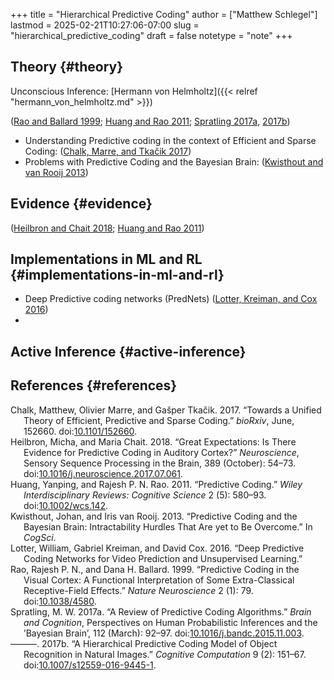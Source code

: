 +++
title = "Hierarchical Predictive Coding"
author = ["Matthew Schlegel"]
lastmod = 2025-02-21T10:27:06-07:00
slug = "hierarchical_predictive_coding"
draft = false
notetype = "note"
+++

## Theory {#theory}

Unconscious Inference: [Hermann von Helmholtz]({{< relref "hermann_von_helmholtz.md" >}})

(<a href="#citeproc_bib_item_6">Rao and Ballard 1999</a>; <a href="#citeproc_bib_item_3">Huang and Rao 2011</a>; <a href="#citeproc_bib_item_7">Spratling 2017a</a>, <a href="#citeproc_bib_item_8">2017b</a>)

-   Understanding Predictive coding in the context of Efficient and Sparse Coding: (<a href="#citeproc_bib_item_1">Chalk, Marre, and Tkačik 2017</a>)
-   Problems with Predictive Coding and the Bayesian Brain: (<a href="#citeproc_bib_item_4">Kwisthout and van Rooij 2013</a>)


## Evidence {#evidence}

(<a href="#citeproc_bib_item_2">Heilbron and Chait 2018</a>; <a href="#citeproc_bib_item_3">Huang and Rao 2011</a>)


## Implementations in ML and RL {#implementations-in-ml-and-rl}

-   Deep Predictive coding networks (PredNets) (<a href="#citeproc_bib_item_5">Lotter, Kreiman, and Cox 2016</a>)
-


## Active Inference {#active-inference}


## References {#references}



<style>.csl-entry{text-indent: -1.5em; margin-left: 1.5em;}</style><div class="csl-bib-body">
  <div class="csl-entry"><a id="citeproc_bib_item_1"></a>Chalk, Matthew, Olivier Marre, and Gašper Tkačik. 2017. “Towards a Unified Theory of Efficient, Predictive and Sparse Coding.” <i>bioRxiv</i>, June, 152660. doi:<a href="https://doi.org/10.1101/152660">10.1101/152660</a>.</div>
  <div class="csl-entry"><a id="citeproc_bib_item_2"></a>Heilbron, Micha, and Maria Chait. 2018. “Great Expectations: Is There Evidence for Predictive Coding in Auditory Cortex?” <i>Neuroscience</i>, Sensory Sequence Processing in the Brain, 389 (October): 54–73. doi:<a href="https://doi.org/10.1016/j.neuroscience.2017.07.061">10.1016/j.neuroscience.2017.07.061</a>.</div>
  <div class="csl-entry"><a id="citeproc_bib_item_3"></a>Huang, Yanping, and Rajesh P. N. Rao. 2011. “Predictive Coding.” <i>Wiley Interdisciplinary Reviews: Cognitive Science</i> 2 (5): 580–93. doi:<a href="https://doi.org/10.1002/wcs.142">10.1002/wcs.142</a>.</div>
  <div class="csl-entry"><a id="citeproc_bib_item_4"></a>Kwisthout, Johan, and Iris van Rooij. 2013. “Predictive Coding and the Bayesian Brain: Intractability Hurdles That Are yet to Be Overcome.” In <i>CogSci</i>.</div>
  <div class="csl-entry"><a id="citeproc_bib_item_5"></a>Lotter, William, Gabriel Kreiman, and David Cox. 2016. “Deep Predictive Coding Networks for Video Prediction and Unsupervised Learning.”</div>
  <div class="csl-entry"><a id="citeproc_bib_item_6"></a>Rao, Rajesh P. N., and Dana H. Ballard. 1999. “Predictive Coding in the Visual Cortex: A Functional Interpretation of Some Extra-Classical Receptive-Field Effects.” <i>Nature Neuroscience</i> 2 (1): 79. doi:<a href="https://doi.org/10.1038/4580">10.1038/4580</a>.</div>
  <div class="csl-entry"><a id="citeproc_bib_item_7"></a>Spratling, M. W. 2017a. “A Review of Predictive Coding Algorithms.” <i>Brain and Cognition</i>, Perspectives on Human Probabilistic Inferences and the ’Bayesian Brain’, 112 (March): 92–97. doi:<a href="https://doi.org/10.1016/j.bandc.2015.11.003">10.1016/j.bandc.2015.11.003</a>.</div>
  <div class="csl-entry"><a id="citeproc_bib_item_8"></a>———. 2017b. “A Hierarchical Predictive Coding Model of Object Recognition in Natural Images.” <i>Cognitive Computation</i> 9 (2): 151–67. doi:<a href="https://doi.org/10.1007/s12559-016-9445-1">10.1007/s12559-016-9445-1</a>.</div>
</div>
